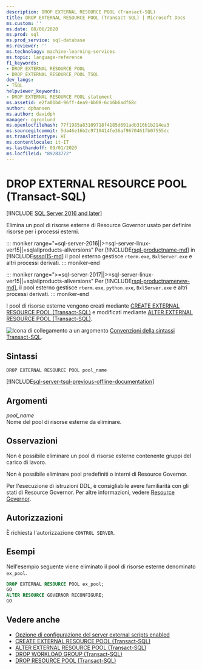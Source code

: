 ```yaml
---
description: DROP EXTERNAL RESOURCE POOL (Transact-SQL)
title: DROP EXTERNAL RESOURCE POOL (Transact-SQL) | Microsoft Docs
ms.custom: ''
ms.date: 08/06/2020
ms.prod: sql
ms.prod_service: sql-database
ms.reviewer: ''
ms.technology: machine-learning-services
ms.topic: language-reference
f1_keywords:
- DROP EXTERNAL RESOURCE POOL
- DROP_EXTERNAL_RESOURCE_POOL_TSQL
dev_langs:
- TSQL
helpviewer_keywords:
- DROP EXTERNAL RESOURCE POOL statement
ms.assetid: e2fa01bd-96ff-4ea9-bb08-6cb6b6adf68c
author: dphansen
ms.author: davidph
manager: cgronlund
ms.openlocfilehash: 77f1985a83109718f4185d691adb316b1b214ea3
ms.sourcegitcommit: 5da46e16b2c9710414fe36af9670461fb07555dc
ms.translationtype: HT
ms.contentlocale: it-IT
ms.lasthandoff: 09/01/2020
ms.locfileid: "89283772"
---
```

# <a name="drop-external-resource-pool-transact-sql"></a>DROP EXTERNAL RESOURCE POOL (Transact-SQL)
[!INCLUDE [SQL Server 2016 and later](../../includes/applies-to-version/sqlserver2016.md)]

Elimina un pool di risorse esterne di Resource Governor usato per definire risorse per i processi esterni. 

::: moniker range="=sql-server-2016||>=sql-server-linux-ver15||=sqlallproducts-allversions"
Per [!INCLUDE[rsql-productname-md](../../includes/rsql-productname-md.md)] in [!INCLUDE[sssql15-md](../../includes/sssql15-md.md)] il pool esterno gestisce `rterm.exe`, `BxlServer.exe` e altri processi derivati.
::: moniker-end

::: moniker range=">=sql-server-2017||>=sql-server-linux-ver15||=sqlallproducts-allversions"
Per [!INCLUDE[rsql-productnamenew-md](../../includes/rsql-productnamenew-md.md)], il pool esterno gestisce `rterm.exe`, `python.exe`, `BxlServer.exe` e altri processi derivati.
::: moniker-end

I pool di risorse esterne vengono creati mediante [CREATE EXTERNAL RESOURCE POOL &#40;Transact-SQL&#41;](../../t-sql/statements/create-external-resource-pool-transact-sql.md) e modificati mediante [ALTER EXTERNAL RESOURCE POOL &#40;Transact-SQL&#41;](../../t-sql/statements/alter-external-resource-pool-transact-sql.md).  
  
![Icona di collegamento a un argomento](../../database-engine/configure-windows/media/topic-link.gif "Icona di collegamento a un argomento") [Convenzioni della sintassi Transact-SQL](../../t-sql/language-elements/transact-sql-syntax-conventions-transact-sql.md).  
  
## <a name="syntax"></a>Sintassi  
  
```
DROP EXTERNAL RESOURCE POOL pool_name  
```  
  
[!INCLUDE[sql-server-tsql-previous-offline-documentation](../../includes/sql-server-tsql-previous-offline-documentation.md)]

## <a name="arguments"></a>Argomenti

*pool_name*  
Nome del pool di risorse esterne da eliminare.  
  
## <a name="remarks"></a>Osservazioni

Non è possibile eliminare un pool di risorse esterne contenente gruppi del carico di lavoro.  

Non è possibile eliminare pool predefiniti o interni di Resource Governor.  

Per l'esecuzione di istruzioni DDL, è consigliabile avere familiarità con gli stati di Resource Governor. Per altre informazioni, vedere [Resource Governor](../../relational-databases/resource-governor/resource-governor.md).  

## <a name="permissions"></a>Autorizzazioni

È richiesta l'autorizzazione `CONTROL SERVER`.  

## <a name="examples"></a>Esempi

Nell'esempio seguente viene eliminato il pool di risorse esterne denominato `ex_pool`.  

```sql
DROP EXTERNAL RESOURCE POOL ex_pool;  
GO  
ALTER RESOURCE GOVERNOR RECONFIGURE;  
GO  
```  

## <a name="see-also"></a>Vedere anche

+ [Opzione di configurazione del server external scripts enabled](../../database-engine/configure-windows/external-scripts-enabled-server-configuration-option.md)
+ [CREATE EXTERNAL RESOURCE POOL &#40;Transact-SQL&#41;](../../t-sql/statements/create-external-resource-pool-transact-sql.md)
+ [ALTER EXTERNAL RESOURCE POOL &#40;Transact-SQL&#41;](../../t-sql/statements/alter-external-resource-pool-transact-sql.md)
+ [DROP WORKLOAD GROUP &#40;Transact-SQL&#41;](../../t-sql/statements/drop-workload-group-transact-sql.md)
+ [DROP RESOURCE POOL &#40;Transact-SQL&#41;](../../t-sql/statements/drop-resource-pool-transact-sql.md)
